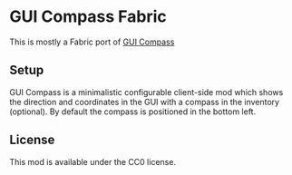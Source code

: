 # GUI Compass Fabric

This is mostly a Fabric port of [GUI Compass](https://www.curseforge.com/minecraft/mc-mods/gui-compass)

## Setup

GUI Compass is a minimalistic configurable client-side mod which shows the direction and coordinates in the GUI with a compass in the inventory (optional). By default the compass is positioned in the bottom left.

## License

This mod is available under the CC0 license.

